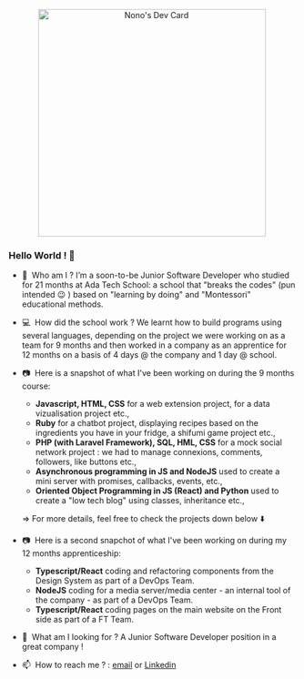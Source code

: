 <p align="center"> <a href="https://app.daily.dev/nonoleroux"><img src="https://api.daily.dev/devcards/4b57d6f89f874f00a008eed777fe24bc.png?r=8uu" width="400" alt="Nono's Dev Card"/></a> </p>

### Hello World ! 👋

- 🔭&nbsp;&nbsp;Who am I ? I’m a soon-to-be Junior Software Developer who studied for 21 months at Ada Tech School: a school that "breaks the codes" (pun intended 😉 ) based on "learning by doing" and "Montessori" educational methods.

- 💻&nbsp;&nbsp;How did the school work ? We learnt how to build programs using several languages, depending on the project we were working on as a team for 9 months and then worked in a company as an apprentice for 12 months on a basis of 4 days @ the company and 1 day @ school.

- 📷&nbsp;&nbsp;Here is a snapshot of what I've been working on during the 9 months course:
    * **Javascript, HTML, CSS** for a web extension project, for a data vizualisation project etc.,
    * **Ruby** for a chatbot project, displaying recipes based on the ingredients you have in your fridge, a shifumi game project etc.,
    * **PHP (with Laravel Framework), SQL, HML, CSS** for a mock social network project : we had to manage connexions, comments, followers, like buttons etc.,
    * **Asynchronous programming in JS and NodeJS** used to create a mini server with promises, callbacks, events, etc.,
    * **Oriented Object Programming in JS (React) and Python** used to create a "low tech blog" using classes, inheritance etc.,
    
    => For more details, feel free to check the projects down below ⬇️
    
- 📷&nbsp;&nbsp;Here is a second snapchot of what I've been working on during my 12 months apprenticeship:
    * **Typescript/React** coding and refactoring components from the Design System as part of a DevOps Team.
    * **NodeJS** coding for a media server/media center - an internal tool of the company - as part of a DevOps Team.
    * **Typescript/React** coding pages on the main website on the Front side as part of a FT Team.
    
    
- 🔎&nbsp;&nbsp;What am I looking for ? A Junior Software Developer position in a great company !
- 📫&nbsp;&nbsp;How to reach me ? : [email](lroux.noemie@gmail.com) or [Linkedin](linkedin.com/in/noemie-le-roux)
